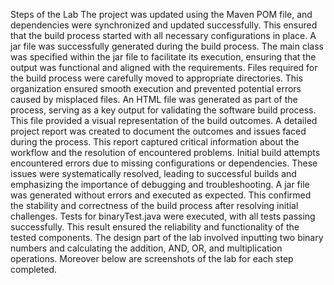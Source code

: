 Steps of the Lab
The project was updated using the Maven POM file, and dependencies were synchronized and updated successfully. This ensured that the build process started with all necessary configurations in place. A jar file was successfully generated during the build process. The main class was specified within the jar file to facilitate its execution, ensuring that the output was functional and aligned with the requirements. Files required for the build process were carefully moved to appropriate directories. This organization ensured smooth execution and prevented potential errors caused by misplaced files. An HTML file was generated as part of the process, serving as a key output for validating the software build process. This file provided a visual representation of the build outcomes.
A detailed project report was created to document the outcomes and issues faced during the process. This report captured critical information about the workflow and the resolution of encountered problems. Initial build attempts encountered errors due to missing configurations or dependencies. These issues were systematically resolved, leading to successful builds and emphasizing the importance of debugging and troubleshooting. A jar file was generated without errors and executed as expected. This confirmed the stability and correctness of the build process after resolving initial challenges. Tests for binaryTest.java were executed, with all tests passing successfully. This result ensured the reliability and functionality of the tested components. The design part of the lab involved inputting two binary numbers and calculating the addition, AND, OR, and multiplication operations. Moreover below are screenshots of the lab for each step completed. 

